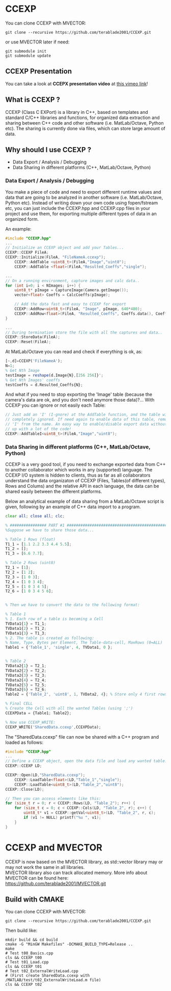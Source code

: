 # CCEXP

You can clone CCEXP with MVECTOR:
```
git clone --recursive https://github.com/terablade2001/CCEXP.git
```
or use MVECTOR later if need:
```
git submodule init
git submodule update
```

## CCEXP Presentation
You can take a look at **CCEPX presentation video** at [this vimeo link](https://vimeo.com/188399861)!


## What is CCEXP ?

CCEXP (Class C EXPort) is a library in C++, based on templates and standard C/C++ libraries and functions, for organized data extraction and sharing between C++ code and other software (i.e. MatLab/Octave, Python etc). The sharing is currently done via files, which can store large amount of data.

## Why should I use CCEXP ?

* Data Export / Analysis / Debugging
* Data Sharing in different platforms (C++, MatLab/Octave, Python)

### Data Export / Analysis / Debugging
You make a piece of code and need to export different runtime values and data that are going to be analyzed in another software (i.e. MatLab/Octave, Python etc). Instead of writing down your own code using fopen/fstream etc, you can just include the CCEXP.hpp and CCEXP.cpp files in your project and use them, for exporting multiple different types of data in an organized form.

An example:
```C++
#include "CCEXP.hpp"
...
// Initialize an CCEXP object and add your Tables...
CCEXP::CCEXP FileA;
CCEXP::Initialize(FileA, "FileNameA.ccexp");
	CCEXP::AddTable <uint8_t>(FileA,"Image","uint8");
	CCEXP::AddTable <float>(FileA,"Resulted_Coeffs","single");

...
// On a running environment, capture images and calc data..
for (int i=0; i < NImages; i++) {
	uint8_t* pImage = CaptureImage(Camera.getImage());
	vector<float> Coeffs = CalcCoeffs(pImage);

	// Add the data fast and easy to CCEXP for export
	CCEXP::AddRow<uint8_t>(FileA, "Image", pImage, 640*480);
	CCEXP::AddRow<float>(FileA, "Resulted_Coeffs", Coeffs.data(), Coeffs.size());    
}

...
// During termination store the file with all the captures and data..
CCEXP::StoreData(FileA);
CCEXP::Reset(FileA);
```

At MatLab/Octave you can read and check if everything is ok, as:
```Octave
[~,d]=CCEXP('FileNameA');
N=1;
% Get Nth Image
testImage = reshape(d.Image{N},[256 256]}';
% Get Nth Images' coeffs
testCoeffs = d.Resulted_Coeffs{N};
```

And what if you need to stop exporting the 'Image' table (because the camera's
data are ok, and you don't need anymore those data)?... With CCEXP you can
ignore or not easily each Table:
```C++
// Just add an 'I' (I-gnore) at the AddTable function, and the table will be
// completely ignored. If need again to enable data of this table, remove the
// 'I' from the name. An easy way to enable/disable export data without messing
// up with a lot of the code!
CCEXP::AddTableI<uint8_t>(FileA,"Image","uint8");
```

### Data Sharing in different platforms (C++, MatLab/Octave, Python)
CCEXP is a very good tool, if you need to exchange exported data from C++ to another collaborator which works in any (supported) language. The CCEXP I/O system is hidden to clients, thus as far as all collaborators understand the data organizaton of CCEXP (Files, Tables(of different types), Rows and Colums) and the relative API in each language, the data can be shared easily between the different platforms.

Below an analytical example of data sharing from a MatLab/Octave script is given, following by an example of C++ data import to a program.

```Octave
clear all; close all; clc;

% ################ PART #1 #####################################################
%Suppose we have to share those data...

% Table 1 Rows (float)
T1_1 = [1.1 2.2 3.3 4.4 5.5];
T1_2 = [];
T1_3 = [6.6 7.7];

% Table 2 Rows (uint8)
T2_1 = [1];
T2_2 = [1 2];
T2_3 = [1 0 3];
T2_4 = [1 0 3 4];
T2_5 = [1 0 3 4 5];
T2_6 = [1 0 3 4 5 6];


% Then we have to convert the data to the following format:

% Table 1
% 1. Each row of a table is becoming a Cell
TVData1{1} = T1_1;
TVData1{2} = T1_2;
TVData1{3} = T1_3;
% 2. The table is created as following:
% Name, Type, Bytes per Element, The Table-data-cell, MaxRows (0=ALL)
Table1 = {'Table_1', 'single', 4, TVData1, 0 };


% Table 2
TVData2{1} = T2_1;
TVData2{2} = T2_2;
TVData2{3} = T2_3;
TVData2{4} = T2_4;
TVData2{5} = T2_5;
TVData2{6} = T2_6;
Table2 = {'Table_2', 'uint8', 1, TVData2, 4}; % Store only 4 first rows!

% Final CELL
% Create the Cell with all the wanted Tables (using ';')
CCEXPData = {Table1; Table2};

% Now use CCEXP_WRITE:
CCEXP_WRITE('SharedData.ccexp',CCEXPData);
```

The "SharedData.ccexp" file can now be shared with a C++ program and loaded as follows:
```C++
#include "CCEXP.hpp"
...
// Define a CCEXP object, open the data file and load any wanted table.
CCEXP::CCEXP LD;

CCEXP::Open(LD,"SharedData.ccexp");
	CCEXP::LoadTable<float>(LD,"Table_1","single");
	CCEXP::LoadTable<uint8_t>(LD,"Table_2","uint8");
CCEXP::Close(LD);

// Then you can access elements like this:
for (size_t r = 0; r < CCEXP::Rows(LD, "Table_2"); r++) {
	for (size_t c = 0; c < CCEXP::Cols(LD, "Table_2", r); c++) {
		uint8_t* v1 = CCEXP::getVal<uint8_t>(LD, "Table_2", r, c);
		if (v1 != NULL) printf("%u ", v1);
	}
}
```

# CCEXP and MVECTOR

CCEXP is now based on the MVECTOR library, as std::vector library may or may not work the same in all libraries.  
MVECTOR library also can track allocated memory. More info about MVECTOR can be found here:  
https://github.com/terablade2001/MVECTOR.git

## Build with CMAKE

You can clone CCEXP with MVECTOR:
```
git clone --recursive https://github.com/terablade2001/CCEXP.git
```

Then build like:
```
mkdir build && cd build
cmake -G "MinGW Makefiles" -DCMAKE_BUILD_TYPE=Release ..
make
# Test t00_Basics.cpp
cls && CCEXP t00
# Test t01_Load.cpp
cls && CCEXP t01
# Test t02_ExternalWriteLoad.cpp
# (First create SharedData.ccexp with /MATLAB/test/t02_ExternalWriteLoad.m file)
cls && CCEXP t02
```
